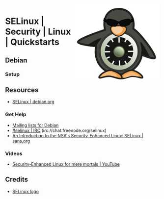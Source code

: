 <img src="../../assets/SELinux_logo.svg" alt="SELinux Logo" style="width: 280px;" align="right">

# SELinux | Security | Linux | Quickstarts

## Debian
### Setup

## Resources
- [SELinux | debian.org](https://wiki.debian.org/SELinux)
### Get Help
- [Mailing lists for Debian](https://alioth-lists.debian.net/cgi-bin/mailman/listinfo/selinux-devel)
- <a href="irc://chat.freenode.org/selinux">#selinux | IRC</a> (irc://chat.freenode.org/selinux)
- [An Introduction to the NSA's Security-Enhanced Linux: SELinux | sans.org](https://sansorg.egnyte.com/dl/MmS5vwhgsU)
### Videos
- [Security-Enhanced Linux for mere mortals | YouTube](https://www.youtube.com/watch?v=_WOKRaM-HI4)

## Credits
- [SELinux logo](https://en.wikipedia.org/wiki/Security-Enhanced_Linux#/media/File:SELinux_logo.svg)
